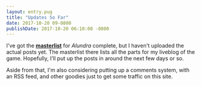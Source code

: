 ```yaml
---
layout: entry.pug
title: "Updates So Far"
date: 2017-10-20 09-0800
publishDate: 2017-10-20 06:10:00 -0800
---
```


I've got the [**masterlist**](../../liveblogs/alundra/masterlist/) for *Alundra* complete, but I haven't uploaded the actual posts yet. The masterlist there lists all the parts for my liveblog of the game. Hopefully, I'll put up the posts in around the next few days or so.

Aside from that, I'm also considering putting up a comments system, with an RSS feed, and other goodies just to get some traffic on this site.
